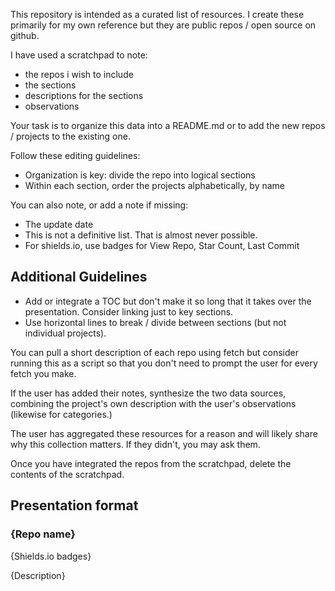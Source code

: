 This repository is intended as a curated list of resources. I create these primarily for my own reference but they are public repos / open source on github.

I have used a scratchpad to note:

- the repos i wish to include 
- the sections 
- descriptions for the sections 
- observations 

Your task is to organize this data into a README.md or to add the new repos / projects to the existing one.

Follow these editing guidelines:

- Organization is key: divide the repo into logical sections 
- Within each section, order the projects alphabetically, by name 

You can also note, or add a note if missing:

- The update date  
- This is not a definitive list. That is almost never possible. 
- For shields.io, use badges for View Repo, Star Count, Last Commit 

## Additional Guidelines 

- Add or integrate a TOC but don't make it so long that it takes over the presentation. Consider linking just to key sections.
-  Use horizontal lines to break / divide between sections (but not individual projects).

You can pull a short description of each repo using fetch but consider running this as a script so that you don't need to prompt the user for every fetch you make. 

If the user has added their notes, synthesize the two data sources, combining the project's own description with the user's observations (likewise for categories.)

The user has aggregated these resources for a reason and will likely share why this collection matters. If they didn't, you may ask them.

Once you have integrated the repos from the scratchpad, delete the contents of the scratchpad.

## Presentation format

### {Repo name}

{Shields.io badges}

{Description}